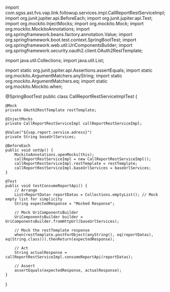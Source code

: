 import com.sgss.ast.fvs.vap.link.followup.services.impl.CallReportRestServiceImpl;
import org.junit.jupiter.api.BeforeEach;
import org.junit.jupiter.api.Test;
import org.mockito.InjectMocks;
import org.mockito.Mock;
import org.mockito.MockitoAnnotations;
import org.springframework.beans.factory.annotation.Value;
import org.springframework.boot.test.context.SpringBootTest;
import org.springframework.web.util.UriComponentsBuilder;
import org.springframework.security.oauth2.client.OAuth2RestTemplate;

import java.util.Collections;
import java.util.List;

import static org.junit.jupiter.api.Assertions.assertEquals;
import static org.mockito.ArgumentMatchers.anyString;
import static org.mockito.ArgumentMatchers.eq;
import static org.mockito.Mockito.when;

@SpringBootTest
public class CallReportRestServiceImplTest {

    @Mock
    private OAuth2RestTemplate restTemplate;

    @InjectMocks
    private CallReportRestServiceImpl callReportRestServiceImpl;

    @Value("${vap.report.service.adress}")
    private String baseUrlServices;

    @BeforeEach
    public void setUp() {
        MockitoAnnotations.openMocks(this);
        callReportRestServiceImpl = new CallReportRestServiceImpl();
        callReportRestServiceImpl.restTemplate = restTemplate;
        callReportRestServiceImpl.baseUrlServices = baseUrlServices;
    }

    @Test
    public void testConsumeReportApi() {
        // Arrange
        List<ReportData> reportDatas = Collections.emptyList(); // Mock empty list for simplicity
        String expectedResponse = "Mocked Response";

        // Mock UriComponentsBuilder
        UriComponentsBuilder builder = UriComponentsBuilder.fromHttpUrl(baseUrlServices);

        // Mock the restTemplate response
        when(restTemplate.postForObject(anyString(), eq(reportDatas), eq(String.class))).thenReturn(expectedResponse);

        // Act
        String actualResponse = callReportRestServiceImpl.consumeReportApi(reportDatas);

        // Assert
        assertEquals(expectedResponse, actualResponse);
    }
}